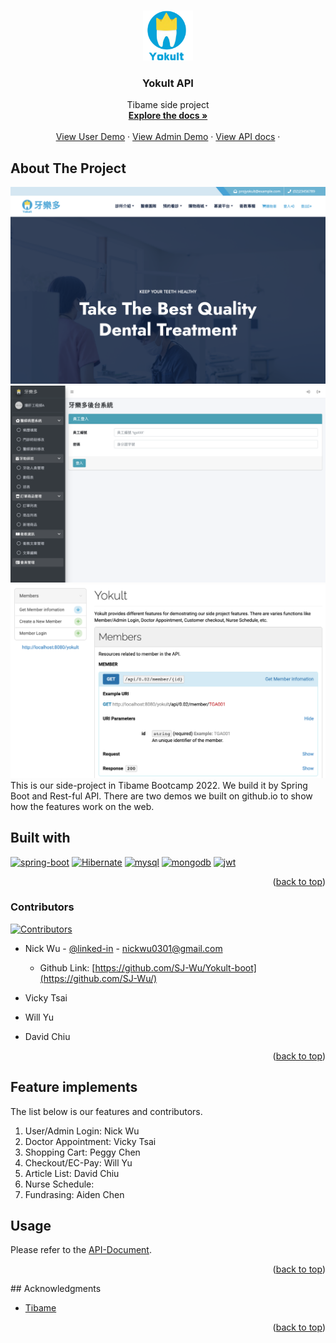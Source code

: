 <a name="readme-top"></a>

<!-- PROJECT LOGO -->
<br />
<div align="center">
  <a href="https://github.com/SJ-Wu/Yokult-boot">
    <img src="images/logo.png" alt="Logo" width="80" height="80">
  </a>

<h3 align="center">Yokult API</h3>

  <p align="center">
    Tibame side project
    <br />
    <a href="https://github.com/SJ-Wu/Yokult-boot"><strong>Explore the docs »</strong></a>
    <br />
    <br />
    <a href="https://sj-wu.github.io/Yokult/">View User Demo</a>
    ·
    <a href="https://sj-wu.github.io/YokultAdmin/">View Admin Demo</a>
    ·
    <a href="YOKULT_API.html">View API docs</a>
    ·
  </p>
</div>

<!-- ABOUT THE PROJECT -->

## About The Project

[![Product Name Screen Shot][product-screenshot1]](https://sj-wu.github.io/Yokult/)
[![Product Name Screen Shot][product-screenshot2]](https://sj-wu.github.io/YokultAdmin/)
[![Product Name Screen Shot][product-screenshot3]](YOKULT_API.html)
This is our side-project in Tibame Bootcamp 2022. We build it by Spring Boot and Rest-ful API. There are two demos we built on github.io to show how the features work on the web.

## Built with

[![spring-boot]][spring-boot-url] [![Hibernate]][hibernate-url] [![mysql]][mysql-url] [![mongodb]][mongodb-url] [![jwt]][jwt-url]

<p align="right">(<a href="#readme-top">back to top</a>)</p>

### Contributors

[![Contributors][contributors-shield]][contributors-url]

-   Nick Wu - [@linked-in](https://www.linkedin.com/in/shengjuwu/) - nickwu0301@gmail.com

    -   Github Link: [https://github.com/SJ-Wu/Yokult-boot](https://github.com/SJ-Wu/)

-   Vicky Tsai
-   Will Yu
-   David Chiu
<p align="right">(<a href="#readme-top">back to top</a>)</p>
<!-- GETTING STARTED -->

## Feature implements

The list below is our features and contributors.

1. User/Admin Login: Nick Wu
2. Doctor Appointment: Vicky Tsai
3. Shopping Cart: Peggy Chen
4. Checkout/EC-Pay: Will Yu
5. Article List: David Chiu
6. Nurse Schedule:
7. Fundrasing: Aiden Chen
 <!-- USAGE EXAMPLES -->

## Usage

Please refer to the [API-Document](YOKULT_API.html).

<p align="right">(<a href="#readme-top">back to top</a>)</p>
<!-- ACKNOWLEDGMENTS -->
## Acknowledgments

-   [Tibame](https://www.tibame.com/)

<p align="right">(<a href="#readme-top">back to top</a>)</p>

<!-- MARKDOWN LINKS & IMAGES -->
<!-- https://www.markdownguide.org/basic-syntax/#reference-style-links -->

[contributors-shield]: https://img.shields.io/github/contributors/SJ-Wu/Yokult-boot.svg?style=for-the-badge
[contributors-url]: https://github.com/SJ-Wu/Yokult-boot/graphs/contributors
[linkedin-shield]: https://img.shields.io/badge/-LinkedIn-black.svg?style=for-the-badge&logo=linkedin&colorB=555
[linkedin-url]: https://linkedin.com/in/linkedin_username
[product-screenshot]: images/screenshot.png
[spring-boot]: https://img.shields.io/badge/spring%20boot-java%20framework-brightgreen
[spring-boot-url]: https://spring.io/projects/spring-boot
[hibernate]: https://img.shields.io/badge/Hibernate-orm-yellow
[hibernate-url]: https://hibernate.org/
[mysql]: https://img.shields.io/badge/MySQL-Database-%239CF
[mysql-url]: https://www.mysql.com/
[mongodb]: https://img.shields.io/badge/MongoDB-Database-green
[mongodb-url]: https://www.mongodb.com/
[jwt]: https://img.shields.io/badge/JWT-Authorization-important
[jwt-url]: https://jwt.io/
[product-screenshot1]: images/user-page.png
[product-screenshot2]: images/admin-page.png
[product-screenshot3]: images/yokult-api.png
